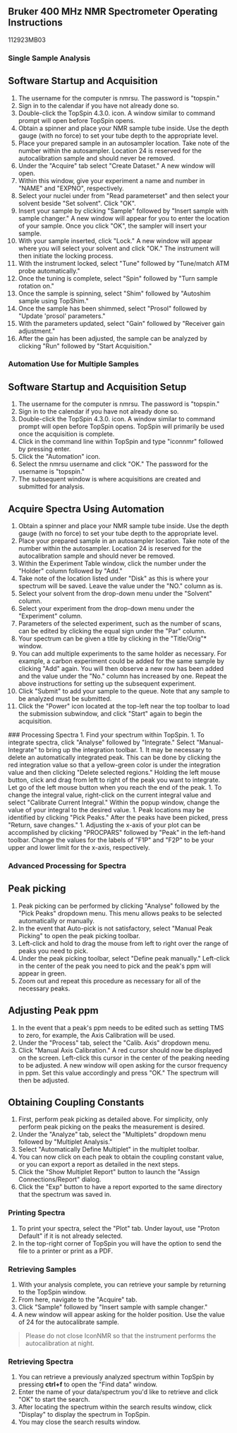 ## Bruker 400 MHz NMR Spectrometer Operating Instructions
112923MB03

### Single Sample Analysis
## Software Startup and Acquisition
1. The username for the computer is nmrsu.  The password is "topspin."
1. Sign in to the calendar if you have not already done so.
1. Double-click the TopSpin 4.3.0. icon.  A window similar to command prompt will open before TopSpin opens.
1. Obtain a spinner and place your NMR sample tube inside.  Use the depth gauge (with no force) to set your tube depth to the appropriate level.
1. Place your prepared sample in an autosampler location.  Take note of the number within the autosampler.  Location 24 is reserved for the autocalibration sample and should never be removed.
1. Under the "Acquire" tab select "Create Dataset."  A new window will open.
1. Within this window, give your experiment a name and number in "NAME" and "EXPNO", respectively.
1. Select your nuclei under from "Read parameterset" and then select your solvent beside "Set solvent".  Click "OK".
1. Insert your sample by clicking "Sample" followed by "Insert sample with sample changer."  A new window will appear for you to enter the location of your sample.  Once you click "OK", the sampler will insert your sample.
1. With your sample inserted, click "Lock."  A new window will appear where you will select your solvent and click "OK."  The instrument will then initiate the locking process.
1. With the instrument locked, select "Tune" followed by "Tune/match ATM probe automatically."
1. Once the tuning is complete, select "Spin" followed by "Turn sample rotation on."
1. Once the sample is spinning, select "Shim" followed by "Autoshim sample using TopShim."
1. Once the sample has been shimmed, select "Prosol" followed by "Update 'prosol' parameters."
1. With the parameters updated, select "Gain" followed by "Receiver gain adjustment."
1. After the gain has been adjusted, the sample can be analyzed by clicking "Run" followed by "Start Acquisition."


### Automation Use for Multiple Samples
## Software Startup and Acquisition Setup
1. The username for the computer is nmrsu.  The password is "topspin."
1. Sign in to the calendar if you have not already done so.
1. Double-click the TopSpin 4.3.0. icon.  A window similar to command prompt will open before TopSpin opens.  TopSpin will primarily be used once the acquisition is complete.
1. Click in the command line within TopSpin and type "iconnmr" followed by pressing enter.
1. Click the "Automation" icon.
1. Select the nmrsu username and click "OK."  The password for the username is "topspin."
1. The subsequent window is where acquisitions are created and submitted for analysis.

## Acquire Spectra Using Automation
1. Obtain a spinner and place your NMR sample tube inside.  Use the depth gauge (with no force) to set your tube depth to the appropriate level.
1. Place your prepared sample in an autosampler location.  Take note of the number within the autosampler.  Location 24 is reserved for the autocalibration sample and should never be removed.
1. Within the Experiment Table window, click the number under the "Holder" column followed by "Add."
1. Take note of the location listed under "Disk" as this is where your spectrum will be saved.  Leave the value under the "NO." column as is.
1. Select your solvent from the drop-down menu under the "Solvent" column.
1. Select your experiment from the drop-down menu under the "Experiment" column.
1. Parameters of the selected experiment, such as the number of scans, can be edited by clicking the equal sign under the "Par" column.
1. Your spectrum can be given a title by  clicking in the "Title/Orig"* window.
1. You can add multiple experiments to the same holder as necessary.  For example, a carbon experiment could be added for the same sample by clicking "Add" again.  You will then observe a new row has been added and the value under the "No." column has increased by one.  Repeat the above instructions for setting up the subsequent experiment.
1. Click "Submit" to add your sample to the queue.  Note that any sample to be analyzed must be submitted.
1. Click the "Power" icon located at the top-left near the top toolbar to load the submission subwindow, and click "Start" again to begin the acquisition.
<div style="page-break-after: always;"></div>
### Processing Spectra
1. Find your spectrum within TopSpin.
1. To integrate spectra, click "Analyse" followed by "Integrate."  Select "Manual-Integrate" to bring up the integration toolbar.
1. It may be necessary to delete an automatically integrated peak.  This can be done by clicking the red integration value so that a yellow-green color is under the integration value and then clicking "Delete selected regions."  Holding the left mouse button, click and drag from left to right of the peak you want to integrate.  Let go of the left mouse button when you reach the end of the peak.
1. To change the integral value, right-click on the current integral value and select "Calibrate Current Integral."  Within the popup window, change the value of your integral to the desired value.
1. Peak locations may be identified by clicking "Pick Peaks."  After the peaks have been picked, press "Return, save changes."
1. Adjusting the x-axis of your plot can be accomplished by clicking "PROCPARS" followed by "Peak" in the left-hand toolbar.  Change the values for the labels of "F1P" and "F2P" to be your upper and lower limit for the x-axis, respectively.

### Advanced Processing for Spectra
## Peak picking
1. Peak picking can be performed by clicking "Analyse" followed by the "Pick Peaks" dropdown menu.  This menu allows peaks to be selected automatically or manually.
1. In the event that Auto-pick is not satisfactory, select "Manual Peak Picking" to open the peak picking toolbar.
1. Left-click and hold to drag the mouse from left to right over the range of peaks you need to pick.
1. Under the peak picking toolbar, select "Define peak manually."  Left-click in the center of the peak you need to pick and the peak's ppm will appear in green.
1. Zoom out and repeat this procedure as necessary for all of the necessary peaks.

## Adjusting Peak ppm
1. In the event that a peak's ppm needs to be edited such as setting TMS to zero, for example, the Axis Calibration will be used.
1. Under the "Process" tab, select the "Calib. Axis" dropdown menu.
1. Click "Manual Axis Calibration." A red cursor should now be displayed on the screen.  Left-click this cursor in the center of the peaking needing to be adjusted.  A new window will open asking for the cursor frequency in ppm.  Set this value accordingly and press "OK."  The spectrum will then be adjusted.

## Obtaining Coupling Constants
1. First, perform peak picking as detailed above.  For simplicity, only perform peak picking on the peaks the measurement is desired.
1. Under the "Analyze" tab, select the "Multiplets" dropdown menu followed by "Multiplet Analysis."
1. Select "Automatically Define Multiplet" in the multiplet toolbar.
1. You can now click on each peak to obtain the coupling constant value, or you can export a report as detailed in the next steps.
1. Click the "Show Multiplet Report" button to launch the "Assign Connections/Report" dialog.
1. Click the "Exp" button to have a report exported to the same directory that the spectrum was saved in.

### Printing Spectra
1. To print your spectra, select the "Plot" tab.  Under layout, use "Proton Default" if it is not already selected.
1. In the top-right corner of TopSpin you will have the option to send the file to a printer or print as a PDF.

### Retrieving Samples
1. With your analysis complete, you can retrieve your sample by returning to the TopSpin window.
1. From here, navigate to the "Acquire" tab.
1. Click "Sample" followed by "Insert sample with sample changer."
1. A new window will appear asking for the holder position.  Use the value of 24 for the autocalibrate sample.

 > Please do not close IconNMR so that the instrument performs the autocalibration at night.

<div style="page-break-after: always;"></div>

### Retrieving Spectra
 1. You can retrieve a previously analyzed spectrum within TopSpin by pressing **ctrl+f** to open the "Find data" window.
 1. Enter the name of your data/spectrum you'd like to retrieve and click "OK" to start the search.
 1. After locating the spectrum within the search results window, click "Display" to display the spectrum in TopSpin.
 1. You may close the search results window.
